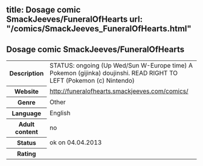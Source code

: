 title: Dosage comic SmackJeeves/FuneralOfHearts
url: "/comics/SmackJeeves_FuneralOfHearts.html"
---
Dosage comic SmackJeeves/FuneralOfHearts
-----------------------------------------

<table class="comicinfo">
<tr>
<th>Description</th><td>STATUS: ongoing (Up Wed/Sun W-Europe time) A Pokemon (gijinka) doujinshi. READ RIGHT TO LEFT (Pokemon (c) Nintendo)</td>
</tr>
<tr>
<th>Website</th><td><a href="http://funeralofhearts.smackjeeves.com/comics/">http://funeralofhearts.smackjeeves.com/comics/</a></td>
</tr>
<tr>
<th>Genre</th><td>Other</td>
</tr>
<tr>
<th>Language</th><td>English</td>
</tr>
<tr>
<th>Adult content</th><td>no</td>
</tr>
<tr>
<th>Status</th><td>ok on 04.04.2013</td>
</tr>
<tr>
<th>Rating</th><td><div class="g-plusone" data-size="standard" data-annotation="bubble"
 data-href="http://funeralofhearts.smackjeeves.com/comics/"></div></td>
</tr>
</table>
<script type="text/javascript">
  (function() {
    var po = document.createElement('script'); po.type = 'text/javascript'; po.async = true;
    po.src = 'https://apis.google.com/js/plusone.js';
    var s = document.getElementsByTagName('script')[0]; s.parentNode.insertBefore(po, s);
  })();
</script>
